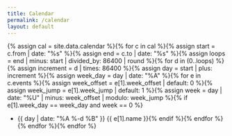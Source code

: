 ```yaml
---
title: Calendar
permalink: /calendar
layout: default
---
```

{%
assign cal = site.data.calendar %}{%
for c in cal %}{%
	assign start = c.from | date: "%s" %}{%
	assign end = c.to | date: "%s" %}{%
	assign loops = end | minus: start | divided_by: 86400 | round %}{%
	for d in (0..loops) %}{%
		assign increment = d | times: 86400 %}{%
		assign day = start | plus: increment %}{%
		assign week_day = day | date: "%A" %}{%
		for e in c.events %}{%
			assign week_offset = e[1].week_offset | default: 0 %}{%
			assign week_jump = e[1].week_jump | default: 1 %}{%
			assign week = day | date: "%U" | minus: week_offset | modulo: week_jump %}{%
			if e[1].week_day == week_day and week == 0 %}
- {{ day | date: "%A %-d %B" }} {{ e[1].name }}{%
			endif %}{%
		endfor %}{%
	endfor %}{%
endfor %}
